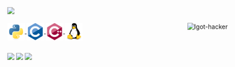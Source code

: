  <div>
  <a href="https://github.com/vicenteigor">
  <img height="180em" src="https://github-readme-stats.vercel.app/api?username=igorvicente&show_icons=true&theme=synthwave&include_all_commits=true&count_private=true"/>
   
</div>
<div style="display: inline_block"><br>
  <img align="center" alt="Igor-Python" height="40" width="40" src="https://raw.githubusercontent.com/devicons/devicon/master/icons/python/python-original.svg">
  <img align="center" alt="Igor-c" height="40" width="40" src="https://raw.githubusercontent.com/devicons/devicon/master/icons/c/c-original.svg">
  <img align="center" alt="Igor-c++" height="40" width="40" src="https://raw.githubusercontent.com/devicons/devicon/master/icons/cplusplus/cplusplus-original.svg">
  <img align="center" alt="Igor-linux" height="40" width="40" src="https://raw.githubusercontent.com/devicons/devicon/master/icons/linux/linux-original.svg">
 <img align = "right" alt="Igot-hacker" src="https://media.giphy.com/media/eCqFYAVjjDksg/giphy.gif">
</div>

 ##

<div> 
  <a href = "mailto:vicente.igor2@gmail.com"><img src="https://img.shields.io/badge/-Gmail-%23333?style=for-the-badge&logo=gmail&logoColor=white" target="_blank"></a>
  <a href="https://www.linkedin.com/in/vicente-igor" target="_blank"><img src="https://img.shields.io/badge/-LinkedIn-%230077B5?style=for-the-badge&logo=linkedin&logoColor=white" target="_blank"></a> 
 <a href="https://instagram.com/theigorvicente" target="_blank"><img src="https://img.shields.io/badge/-Instagram-%23E4405F?style=for-the-badge&logo=instagram&logoColor=white" target="_blank"></a>
 
</div>







